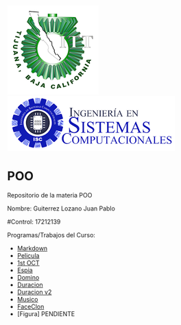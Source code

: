 ![alt text](https://github.com/DigitalSnakedotexe/POO/blob/master/Logos/logo_ITT1.png "Logo ITT")
![alt text](https://github.com/DigitalSnakedotexe/POO/blob/master/Logos/Smal%20ISC.png "Logo Carrera")
# POO
Repositorio de la materia POO


Nombre: Guiterrez Lozano Juan Pablo    

#Control: 17212139

Programas/Trabajos del Curso:
- [Markdown](https://github.com/DigitalSnakedotexe/POO/tree/master/SETUP)
- [Pelicula](https://github.com/DigitalSnakedotexe/POO/blob/master/Programas%20del%20curso/Pelicula/Pelicula.cs)
- [1st OCT](https://github.com/DigitalSnakedotexe/POO/blob/master/Programas%20del%20curso/1Oct/1Oct.cs)
- [Espia](https://github.com/DigitalSnakedotexe/POO/blob/master/Programas%20del%20curso/Espias/Espias.txt)
- [Domino](https://github.com/DigitalSnakedotexe/POO/blob/master/Programas%20del%20curso/Domino/Domino.txt)
- [Duracion](https://github.com/DigitalSnakedotexe/POO/blob/master/Programas%20del%20curso/Duracion/Duracion%20v1.txt)
- [Duracion v2](https://github.com/DigitalSnakedotexe/POO/blob/master/Programas%20del%20curso/Duracion/Duracion%20v2.txt)
- [Musico](https://github.com/DigitalSnakedotexe/POO/blob/master/Programas%20del%20curso/Musico/Musico.txt)
- [FaceClon](https://github.com/DigitalSnakedotexe/POO/tree/master/Programas%20del%20curso/FaceClon)
- [Figura] PENDIENTE
